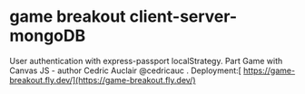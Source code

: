# game breakout client-server-mongoDB 
User authentication with express-passport localStrategy.
Part Game with Canvas JS - author Cedric Auclair @cedricauc .
Deployment:[ https://game-breakout.fly.dev/](https://game-breakout.fly.dev/)
